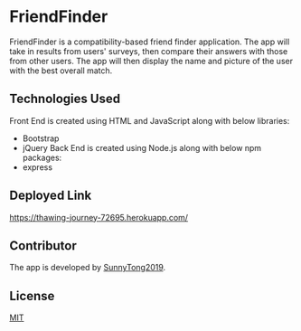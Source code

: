 # FriendFinder
FriendFinder is a compatibility-based friend finder application. 
The app will take in results from users' surveys, then compare their answers with those from other users. 
The app will then display the name and picture of the user with the best overall match.


## Technologies Used 
Front End is created using HTML and JavaScript along with below libraries:
 * Bootstrap
 * jQuery
Back End is created using Node.js along with below npm packages:
 * express


## Deployed Link
https://thawing-journey-72695.herokuapp.com/


## Contributor
The app is developed by [SunnyTong2019](https://github.com/SunnyTong2019).


## License
[MIT](https://choosealicense.com/licenses/mit/)